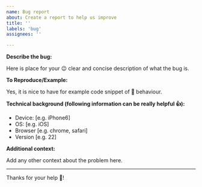 ```yaml
---
name: Bug report
about: Create a report to help us improve
title: ''
labels: 'bug'
assignees: ''

---
```


**Describe the bug:**

Here is place for your 😉 clear and concise description of what the bug is.

**To Reproduce/Example:**

Yes, it is nice to have for example code snippet of 🐛 behaviour.

**Technical background (following information can be really helpful 👍):**

 - Device: [e.g. iPhone6]
 - OS: [e.g. iOS]
 - Browser [e.g. chrome, safari]
 - Version [e.g. 22]

**Additional context:**

Add any other context about the problem here.

---

Thanks for your help 🎉!
